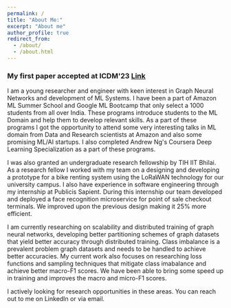 ```yaml
---
permalink: /
title: "About Me:"
excerpt: "About me"
author_profile: true
redirect_from: 
  - /about/
  - /about.html
---
```

<!-- 
This is the front page of a website that is powered by the [academicpages template](https://github.com/academicpages/academicpages.github.io) and hosted on GitHub pages. [GitHub pages](https://pages.github.com) is a free service in which websites are built and hosted from code and data stored in a GitHub repository, automatically updating when a new commit is made to the respository. This template was forked from the [Minimal Mistakes Jekyll Theme](https://mmistakes.github.io/minimal-mistakes/) created by Michael Rose, and then extended to support the kinds of content that academics have: publications, talks, teaching, a portfolio, blog posts, and a dynamically-generated CV. You can fork [this repository](https://github.com/academicpages/academicpages.github.io) right now, modify the configuration and markdown files, add your own PDFs and other content, and have your own site for free, with no ads! An older version of this template powers my own personal website at [stuartgeiger.com](http://stuartgeiger.com), which uses [this Github repository](https://github.com/staeiou/staeiou.github.io). -->

### My first paper accepted at ICDM'23 [Link](https://arxiv.org/abs/2311.02399)

I am a young researcher and engineer with keen interest in Graph Neural Networks and development of ML Systems. I have been a part of Amazon ML Summer School and Google ML Bootcamp that only select a 1000 students from all over India. These programs introduce students to the ML Domain and help them to develop relevant skills. As a part of these programs I got the opportunity to attend some very interesting talks in ML domain from Data and Research scientists at Amazon and also some promising ML/AI startups. I also completed Andrew Ng's Coursera Deep Learning Specialization as a part of these programs. 

I was also granted an undergraduate research fellowship by TIH IIT Bhilai. As a research fellow I worked with my team on a designing and developing a prototype for a bike renting system using the LoRaWAN technology for our university campus. I also have experience in software engineering through my internship at Publicis Sapient. During this internship our team developed and deployed a face recognition microservice for point of sale checkout terminals. We improved upon the previous design making it 25% more efficient. 

I am currently researching on scalability and distributed training of graph neural networks, developing better partitioning schemes of graph datasets that yield better accuracy through distributed training. Class imbalance is a prevalent problem graph datasets and needs to be handled to achieve better accuracies. My current work also focuses on researching loss functions and sampling techniques that mitigate class imabalance and achieve better macro-F1 scores. We have been able to bring some speed up in training and improves the macro and micro-F1 scores.

I actively looking for research opportunities in these areas. You can reach out to me on LinkedIn or via email. 

<!-- Like many other Jekyll-based GitHub Pages templates, academicpages makes you separate the website's content from its form. The content & metadata of your website are in structured markdown files, while various other files constitute the theme, specifying how to transform that content & metadata into HTML pages. You keep these various markdown (.md), YAML (.yml), HTML, and CSS files in a public GitHub repository. Each time you commit and push an update to the repository, the [GitHub pages](https://pages.github.com/) service creates static HTML pages based on these files, which are hosted on GitHub's servers free of charge.

Many of the features of dynamic content management systems (like Wordpress) can be achieved in this fashion, using a fraction of the computational resources and with far less vulnerability to hacking and DDoSing. You can also modify the theme to your heart's content without touching the content of your site. If you get to a point where you've broken something in Jekyll/HTML/CSS beyond repair, your markdown files describing your talks, publications, etc. are safe. You can rollback the changes or even delete the repository and start over -- just be sure to save the markdown files! Finally, you can also write scripts that process the structured data on the site, such as [this one](https://github.com/academicpages/academicpages.github.io/blob/master/talkmap.ipynb) that analyzes metadata in pages about talks to display [a map of every location you've given a talk](https://academicpages.github.io/talkmap.html). -->
